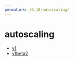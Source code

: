 ```yaml
---
permalink: /0.10/autoscaling/
---
```


# autoscaling



* [v1](v1/index.md)
* [v1beta2](v1beta2/index.md)